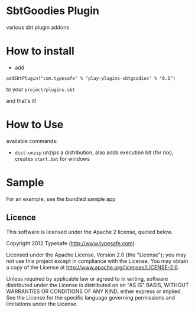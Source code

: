 # SbtGoodies Plugin

various sbt plugin addons

# How to install

* add 
```
addSbtPlugin("com.typesafe" % "play-plugins-sbtgoodies" % "0.1")
``` 
to your ```project/plugins.sbt```

and that's it!

# How to Use

available commands:

* ```dist-unzip``` unzips a distribution, also adds execution bit (for
  nix), creates ```start.bat``` for windows

# Sample

For an example, see the bundled sample app

## Licence

This software is licensed under the Apache 2 license, quoted below.

Copyright 2012 Typesafe (http://www.typesafe.com).

Licensed under the Apache License, Version 2.0 (the "License"); you may not use this project except in compliance with the License. You may obtain a copy of the License at http://www.apache.org/licenses/LICENSE-2.0.

Unless required by applicable law or agreed to in writing, software distributed under the License is distributed on an "AS IS" BASIS, WITHOUT WARRANTIES OR CONDITIONS OF ANY KIND, either express or implied. See the License for the specific language governing permissions and limitations under the License.
